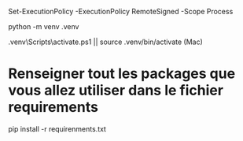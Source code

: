 
Set-ExecutionPolicy -ExecutionPolicy RemoteSigned -Scope Process

 python -m venv .venv    

.venv\Scripts\activate.ps1  || source .venv/bin/activate  (Mac)

# Renseigner tout les packages que vous allez utiliser dans le fichier requirements

pip install -r requirenments.txt


